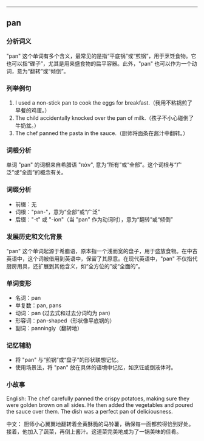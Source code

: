 
---------------
## pan
### 分析词义
"pan" 这个单词有多个含义，最常见的是指“平底锅”或“煎锅”，用于烹饪食物。它也可以指“碟子”，尤其是用来盛食物的扁平容器。此外，"pan" 也可以作为一个动词，意为“翻转”或“倾倒”。

### 列举例句
1. I used a non-stick pan to cook the eggs for breakfast.（我用不粘锅煎了早餐的鸡蛋。）
2. The child accidentally knocked over the pan of milk.（孩子不小心碰倒了牛奶盆。）
3. The chef panned the pasta in the sauce.（厨师将面条在酱汁中翻转。）

### 词根分析
单词 "pan" 的词根来自希腊语 "πάν", 意为“所有”或“全部”。这个词根与“广泛”或“全面”的概念有关。

### 词缀分析
- 前缀：无
- 词根："pan-"，意为“全部”或“广泛”
- 后缀："-t" 或 "-ion"（当 "pan" 作为动词时），意为“翻转”或“倾倒”

### 发展历史和文化背景
"pan" 这个单词起源于希腊语，原本指一个浅而宽的盘子，用于盛放食物。在中古英语中，这个词被借用到英语中，保留了其原意。在现代英语中，"pan" 不仅指代厨房用具，还扩展到其他含义，如“全方位的”或“全面的”。

### 单词变形
- 名词：pan
- 单复数：pan, pans
- 动词：pan (过去式和过去分词均为 pan)
- 形容词：pan-shaped（形状像平底锅的）
- 副词：panningly（翻转地）

### 记忆辅助
- 将 "pan" 与“煎锅”或“盘子”的形状联想记忆。
- 使用场景法，将 "pan" 放在具体的语境中记忆，如烹饪或倒液体时。

### 小故事
English:
The chef carefully panned the crispy potatoes, making sure they were golden brown on all sides. He then added the vegetables and poured the sauce over them. The dish was a perfect pan of deliciousness.

中文：
厨师小心翼翼地翻转着金黄酥脆的马铃薯，确保每一面都煎得恰到好处。接着，他加入了蔬菜，再倒上酱汁。这道菜完美地成为了一锅美味的佳肴。

